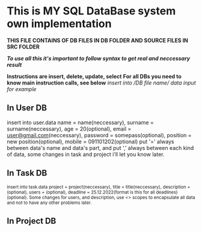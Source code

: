 # This is MY SQL DataBase system own implementation 


**THIS FILE CONTAINS OF DB FILES IN DB FOLDER AND SOURCE FILES IN SRC FOLDER**

***To use all this it's important to follow syntax to get real and neccessary result***

**Instructions are insert, delete, update, select**
**For all DBs you need to know main instruction calls, see below**
*insert into /DB file name/ data input for example*
## In User DB 
 insert into user.data name = name(neccessary), surname = surname(neccessary), age = 20(optional), email = user@gmail.com(neccessary), password = somepass(optional), position = new position(optional), mobile = 091101202(optional)
 put '=' always between data's name and data's part, and put ',' always between each kind of data, some changes in task and project i'll let you know later.
## In Task DB 
<sub>
  insert into task.data project = project(neccessary), title = title(neccessary), description = <some description>(optional), users = <some user email>
  (optional), deadline = 25.12.2022(format is this for all deadlines)(optional).
  Some changes for users, and description, use <> scopes to encapsulate all data and not to have any other problems later.
</sub>
  
## In Project DB
  
